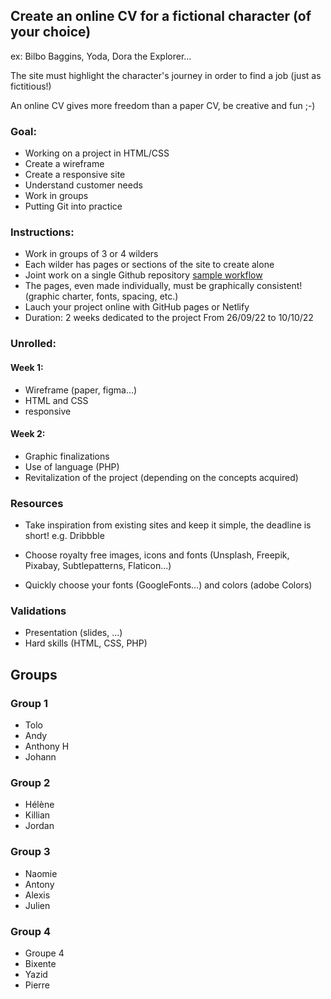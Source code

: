 ## Create an online CV for a fictional character (of your choice)
ex: Bilbo Baggins, Yoda, Dora the Explorer…


The site must highlight the character's journey in order to find a job (just as fictitious!)

An online CV gives more freedom than a paper CV, be creative and fun ;-)

### Goal:

* Working on a project in HTML/CSS
* Create a wireframe
* Create a responsive site
* Understand customer needs
* Work in groups
* Putting Git into practice

### Instructions:

* Work in groups of 3 or 4 wilders
* Each wilder has pages or sections of the site to create alone
* Joint work on a single Github repository [sample workflow](https://wildcodeschool.github.io/workflow-project-1/)
* The pages, even made individually, must be graphically consistent! (graphic charter, fonts, spacing, etc.)
* Lauch your project online with GitHub pages or Netlify
* Duration: 2 weeks dedicated to the project From 26/09/22 to 10/10/22

### Unrolled:

#### Week 1:
* Wireframe (paper, figma…)
* HTML and CSS
* responsive

#### Week 2:
* Graphic finalizations
* Use of language (PHP)
* Revitalization of the project (depending on the concepts acquired)

### Resources
* Take inspiration from existing sites and keep it simple, the deadline is short!
  e.g. Dribbble

* Choose royalty free images, icons and fonts (Unsplash, Freepik, Pixabay, Subtlepatterns, Flaticon...)

* Quickly choose your fonts (GoogleFonts…) and colors (adobe Colors)

### Validations
* Presentation (slides, ...)
* Hard skills (HTML, CSS, PHP)

## Groups

### Group 1
* Tolo
* Andy
* Anthony H
* Johann

### Group 2
* Hélène
* Killian
* Jordan

### Group 3
* Naomie
* Antony
* Alexis
* Julien

### Group 4
* Groupe 4
* Bixente
* Yazid
* Pierre



